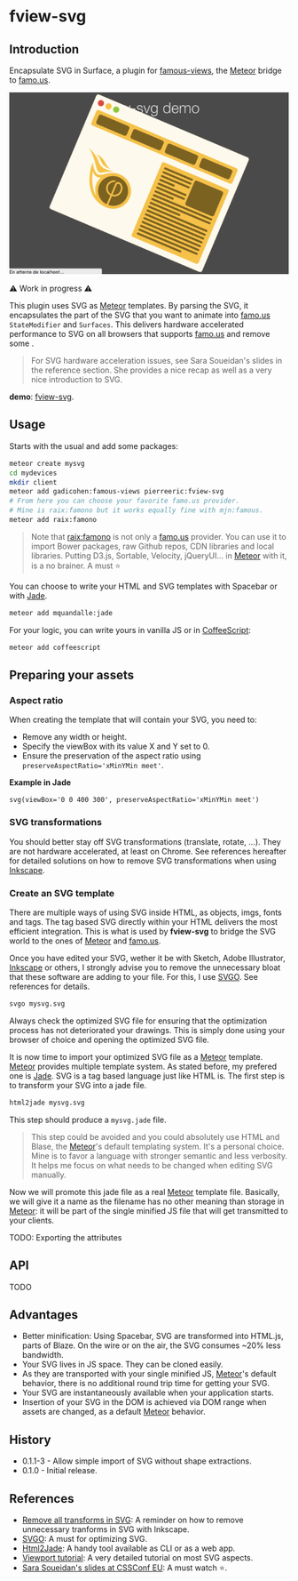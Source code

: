 # fview-svg
## Introduction
Encapsulate SVG in Surface, a plugin for [famous-views], the [Meteor] bridge to [famo.us].

![fview-svg](https://raw.githubusercontent.com/PEM--/fview-svg/master/assets/fview-svg-demo.gif)

:warning: Work in progress :warning:

This plugin uses SVG as [Meteor] templates. By parsing the SVG, it encapsulates the part of the SVG that you want to animate into [famo.us]  `StateModifier` and `Surfaces`. This delivers hardware accelerated performance to SVG on all browsers that supports [famo.us] and remove some .

> For SVG hardware acceleration issues, see Sara Soueidan's slides in the reference section. She provides a nice recap as well as a very nice introduction to SVG.

**demo**: [fview-svg](http://fview-svg.meteor.com/).

## Usage
Starts with the usual and add some packages:
```bash
meteor create mysvg
cd mydevices
mkdir client
meteor add gadicohen:famous-views pierreeric:fview-svg
# From here you can choose your favorite famo.us provider.
# Mine is raix:famono but it works equally fine with mjn:famous.
meteor add raix:famono
```

> Note that [raix:famono](https://atmospherejs.com/raix/famono) is not only a [famo.us] provider. You can use it to import Bower packages, raw Github repos, CDN libraries and local libraries. Putting D3.js, Sortable, Velocity, jQueryUI... in [Meteor] with it, is a no brainer. A must :star:

You can choose to write your HTML and SVG templates with Spacebar or with [Jade].
```bash
meteor add mquandalle:jade
```

For your logic, you can write yours in vanilla JS or in [CoffeeScript](https://atmospherejs.com/meteor/coffeescript):
```bash
meteor add coffeescript
```

## Preparing your assets
### Aspect ratio
When creating the template that will contain your SVG, you need to:
* Remove any width or height.
* Specify the viewBox with its value X and Y set to 0.
* Ensure the preservation of the aspect ratio using `preserveAspectRatio='xMinYMin meet'`.

**Example in Jade**
```jade
svg(viewBox='0 0 400 300', preserveAspectRatio='xMinYMin meet')
```

### SVG transformations
You should better stay off SVG transformations (translate, rotate, ...). They are not hardware accelerated, at least on Chrome. See references hereafter for detailed solutions on how to remove SVG transformations when using [Inkscape].

### Create an SVG template
There are multiple ways of using SVG inside HTML, as objects, imgs, fonts and tags. The tag based SVG directly within your HTML delivers the most efficient integration. This is what is used by **fview-svg** to bridge the SVG world to the ones of [Meteor] and [famo.us].

Once you have edited your SVG, wether it be with Sketch, Adobe Illustrator, [Inkscape] or others, I strongly advise you to remove the unnecessary bloat that these software are adding to your file. For this, I use [SVGO]. See references for details.
```bash
svgo mysvg.svg
```

Always check the optimized SVG file for ensuring that the optimization process has not deteriorated your drawings. This is simply done using your browser of choice and opening the optimized SVG file.

It is now time to import your optimized SVG file as a [Meteor] template. [Meteor] provides multiple template system. As stated before, my prefered one is [Jade]. SVG is a tag based language just like HTML is. The first step is to transform your SVG into a jade file.
```bash
html2jade mysvg.svg
```

This step should produce a `mysvg.jade` file.

> This step could be avoided and you could absolutely use HTML and Blase, the [Meteor]'s default templating system. It's a personal choice. Mine is to favor a language with stronger semantic and less verbosity. It helps me focus on what needs to be changed when editing SVG manually.

Now we will promote this jade file as a real [Meteor] template file. Basically, we will give it a name as the filename has no other meaning than storage in [Meteor]: it will be part of the single minified JS file that will get transmitted to your clients.


TODO: Exporting the attributes

## API
TODO


## Advantages
* Better minification: Using Spacebar, SVG are transformed into HTML.js,
parts of Blaze. On the wire or on the air, the SVG consumes ~20% less bandwidth.
* Your SVG lives in JS space. They can be cloned easily.
* As they are transported with your single minified JS, [Meteor]'s default behavior, there is no additional round trip time for getting your SVG.
* Your SVG are instantaneously available when your application starts.
* Insertion of your SVG in the DOM is achieved via DOM range when assets are changed, as a default [Meteor] behavior.

## History
* 0.1.1-3 - Allow simple import of SVG without shape extractions.
* 0.1.0 - Initial release.

## References
* [Remove all transforms in SVG](http://stackoverflow.com/questions/13329125/removing-transforms-in-svg-files): A reminder on how to remove unnecessary tranforms in SVG with Inkscape.
* [SVGO]: A must for optimizing SVG.
* [Html2Jade](http://html2jade.org/): A handy tool available as CLI or as a web app.
* [Viewport tutorial](http://tutorials.jenkov.com/svg/svg-viewport-view-box.html): A very detailed tutorial on most SVG aspects.
* [Sara Soueidan's slides at CSSConf EU](http://slides.com/sarasoueidan/styling-animating-svgs-with-css#/27): A must watch :star:.

[famous-views]: http://famous-views.meteor.com/ "famous-views"
[Meteor]: https://www.meteor.com/ "Meteor"
[famo.us]: http://famo.us/ "famo.us"
[SVGO]: https://github.com/svg/svgo "SVGO"
[Inkscape]: http://inkscape.org/ "Inkscape"
[Jade]: https://github.com/mquandalle/meteor-jade "Maxime Quandalle's Jade"
